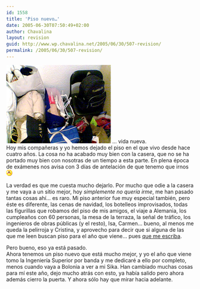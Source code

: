 ```yaml
---
id: 1558
title: 'Piso nuevo…'
date: 2005-06-30T07:50:49+02:00
author: Chavalina
layout: revision
guid: http://www.wp.chavalina.net/2005/06/30/507-revision/
permalink: /2005/06/30/507-revision/
---
```

<img class="imgizqda" src="/imagenes/fotos/equipaje.jpg" alt="Mi equipaje" /> … vida nueva.  
Hoy mis compa&ntilde;eras y yo hemos dejado el piso en el que vivo desde hace cuatro a&ntilde;os. La cosa no ha acabado muy bien con la casera, que no se ha portado muy bien con nosotras de un tiempo a esta parte. En plena época de exámenes nos avisa con 3 d&iacute;as de antelación de que tenemo que irnos![emo](/imagenes/emoticonos/enfadado.gif) 

La verdad es que me cuesta mucho dejarlo. Por mucho que odie a la casera y me vaya a un sitio mejor, hoy _simplemente no quer&iacute;a irme_, me han pasado tantas cosas ah&iacute;… es raro. Mi piso anterior fue muy especial también, pero éste es diferente, las cenas de navidad, los botelleos improvisados, todas las figurillas que robamos del piso de mis amigos, el viaje a Alemania, los cumplea&ntilde;os con 60 personas, la mesa de la terraza, la se&ntilde;al de tráfico, los ingenieros de obras p&uacute;blicas (y el resto), Isa, Carmen… bueno, al menos me queda la pelirroja y Cristina, y aprovecho para decir que si alguna de las que me leen buscan piso para el a&ntilde;o que viene… pues <a href="http://www.chavalina.net/correo.php" target="_blank">que me escriba</a>.

Pero bueno, eso ya está pasado.  
Ahora tenemos un piso nuevo que está mucho mejor, y yo el a&ntilde;o que viene tomo la Ingenier&iacute;a Superior por banda y me dedicaré a ello por completo, menos cuando vaya a Bolonia a ver a mi Sika. Han cambiado muchas cosas para m&iacute; este a&ntilde;o, dejo mucho atrás con esto, ya hab&iacute;a salido pero ahora además cierro la puerta. Y ahora sólo hay que mirar hacia adelante.